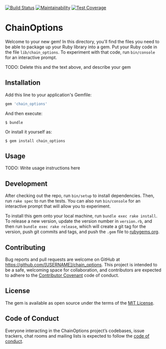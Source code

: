 [![Build Status](https://travis-ci.org/lokalportal/chain_options.svg?branch=master)](https://travis-ci.org/lokalportal/chain_options)
[![Maintainability](https://api.codeclimate.com/v1/badges/aa9c3e9eb2a02095c587/maintainability)](https://codeclimate.com/github/lokalportal/chain_options/maintainability)
[![Test Coverage](https://api.codeclimate.com/v1/badges/aa9c3e9eb2a02095c587/test_coverage)](https://codeclimate.com/github/lokalportal/chain_options/test_coverage)

# ChainOptions

Welcome to your new gem! In this directory, you'll find the files you need to be able to package up your Ruby library into a gem. Put your Ruby code in the file `lib/chain_options`. To experiment with that code, run `bin/console` for an interactive prompt.

TODO: Delete this and the text above, and describe your gem

## Installation

Add this line to your application's Gemfile:

```ruby
gem 'chain_options'
```

And then execute:

    $ bundle

Or install it yourself as:

    $ gem install chain_options

## Usage

TODO: Write usage instructions here

## Development

After checking out the repo, run `bin/setup` to install dependencies. Then, run `rake spec` to run the tests. You can also run `bin/console` for an interactive prompt that will allow you to experiment.

To install this gem onto your local machine, run `bundle exec rake install`. To release a new version, update the version number in `version.rb`, and then run `bundle exec rake release`, which will create a git tag for the version, push git commits and tags, and push the `.gem` file to [rubygems.org](https://rubygems.org).

## Contributing

Bug reports and pull requests are welcome on GitHub at https://github.com/[USERNAME]/chain_options. This project is intended to be a safe, welcoming space for collaboration, and contributors are expected to adhere to the [Contributor Covenant](http://contributor-covenant.org) code of conduct.

## License

The gem is available as open source under the terms of the [MIT License](https://opensource.org/licenses/MIT).

## Code of Conduct

Everyone interacting in the ChainOptions project’s codebases, issue trackers, chat rooms and mailing lists is expected to follow the [code of conduct](https://github.com/[USERNAME]/chain_options/blob/master/CODE_OF_CONDUCT.md).
